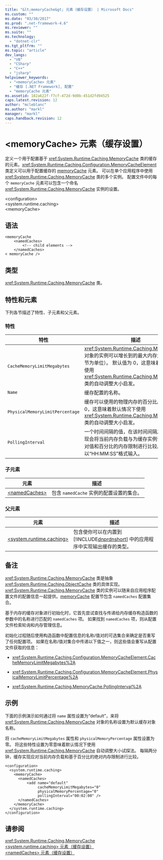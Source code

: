 ```yaml
---
title: "&lt;memoryCache&gt; 元素（缓存设置） | Microsoft Docs"
ms.custom: ""
ms.date: "03/30/2017"
ms.prod: ".net-framework-4.6"
ms.reviewer: ""
ms.suite: ""
ms.technology: 
  - "dotnet-clr"
ms.tgt_pltfrm: ""
ms.topic: "article"
dev_langs: 
  - "VB"
  - "CSharp"
  - "C++"
  - "jsharp"
helpviewer_keywords: 
  - "<memoryCache> 元素"
  - "缓存 [.NET Framework], 配置"
  - "memoryCache 元素"
ms.assetid: 182a622f-f7cf-472d-9d0b-451d2fd94525
caps.latest.revision: 12
author: "mcleblanc"
ms.author: "markl"
manager: "markl"
caps.handback.revision: 12
---
```

# &lt;memoryCache&gt; 元素（缓存设置）
定义一个用于配置基于 <xref:System.Runtime.Caching.MemoryCache> 类的缓存的元素。<xref:System.Runtime.Caching.Configuration.MemoryCacheElement> 类定义可以用于配置缓存的 [memoryCache](../../../../../docs/framework/configure-apps/file-schema/runtime/memorycache-element-cache-settings.md) 元素。 可以在单个应用程序中使用 <xref:System.Runtime.Caching.MemoryCache> 类的多个实例。 配置文件中的每个 `memoryCache` 元素可以包含一个命名 <xref:System.Runtime.Caching.MemoryCache> 实例的设置。  
  
 \<configuration\>  
\<system.runtime.caching\>  
\<memoryCache\>  
  
## 语法  
  
```  
<memoryCache   
    <namedCaches>  
        <!-- child elements -->  
    </namedCaches>   
< memoryCache />  
```  
  
## 类型  
 <xref:System.Runtime.Caching.MemoryCache> 类。  
  
## 特性和元素  
 下列各节描述了特性、子元素和父元素。  
  
### 特性  
  
|特性|描述|  
|--------|--------|  
|`CacheMemoryLimitMegabytes`|<xref:System.Runtime.Caching.MemoryCache> 对象的实例可以增长到的最大内存大小（以兆字节为单位）。 默认值为 0，这意味着默认情况下使用 <xref:System.Runtime.Caching.MemoryCache> 类的自动调整大小启发。|  
|`Name`|缓存配置的名称。|  
|`PhysicalMemoryLimitPercentage`|缓存可以使用的物理内存的百分比。 默认值为 0，这意味着默认情况下使用 <xref:System.Runtime.Caching.MemoryCache> 类的自动调整大小启发。|  
|`PollingInterval`|一个时间间隔的值，在该时间间隔之后，缓存实现会将当前内存负载与为缓存实例设置的基于绝对值和百分比的内存限制进行比较。 该值以“HH:MM:SS”格式输入。|  
  
### 子元素  
  
|元素|描述|  
|--------|--------|  
|[\<namedCaches\>](../../../../../docs/framework/configure-apps/file-schema/runtime/namedcaches-element-cache-settings.md)|包含 `namedCache` 实例的配置设置的集合。|  
  
### 父元素  
  
|元素|描述|  
|--------|--------|  
|[\<system.runtime.caching\>](../../../../../docs/framework/configure-apps/file-schema/runtime/system-runtime-caching-element-cache-settings.md)|包含使你可以在内置到 [!INCLUDE[dnprdnshort](../../../../../includes/dnprdnshort-md.md)] 中的应用程序中实现输出缓存的类型。|  
  
## 备注  
 <xref:System.Runtime.Caching.MemoryCache> 类是抽象 <xref:System.Runtime.Caching.ObjectCache> 类的具体实现。<xref:System.Runtime.Caching.MemoryCache> 类的实例可以随来自应用程序配置文件的配置信息一起提供。[memoryCache](../../../../../docs/framework/configure-apps/file-schema/runtime/memorycache-element-cache-settings.md) 配置节包含 `namedCaches` 配置集合。  
  
 基于内存的缓存对象进行初始化时，它首先尝试查找与传递给内存缓存构造函数的参数中的名称进行匹配的 `namedCaches` 项。 如果找到 `namedCaches` 项，则从配置文件检索轮询和内存管理信息。  
  
 初始化过程随后使用构造函数中配置信息的名称\/值对的可选集合来确定是否重写了任何配置项。 如果在名称\/值对集合中传递以下值之一，则这些值会重写从配置文件获取的信息：  
  
-   <xref:System.Runtime.Caching.Configuration.MemoryCacheElement.CacheMemoryLimitMegabytes%2A>  
  
-   <xref:System.Runtime.Caching.Configuration.MemoryCacheElement.PhysicalMemoryLimitPercentage%2A>  
  
-   <xref:System.Runtime.Caching.MemoryCache.PollingInterval%2A>  
  
## 示例  
 下面的示例演示如何通过将 `name` 属性设置为“default”，来将 <xref:System.Runtime.Caching.MemoryCache> 对象的名称设置为默认缓存对象名称。  
  
 将 `cacheMemoryLimitMegabytes` 属性和 `physicalMemoryPercentage` 属性设置为零。 将这些特性设置为零意味着默认情况下使用 <xref:System.Runtime.Caching.MemoryCache> 自动调整大小试探法。 每隔两分钟，缓存实现应对当前内存负载和基于百分比的绝对内存限制进行比较。  
  
```  
<configuration>  
  <system.runtime.caching>  
    <memoryCache>  
      <namedCaches>  
          <add name="default"   
               cacheMemoryLimitMegabytes="0"   
               physicalMemoryPercentage="0"  
               pollingInterval="00:02:00" />  
      </namedCaches>  
    </memoryCache>  
  </system.runtime.caching>  
</configuration>  
```  
  
## 请参阅  
 <xref:System.Runtime.Caching.MemoryCache>   
 [\<system.runtime.caching\> 元素（缓存设置）](../../../../../docs/framework/configure-apps/file-schema/runtime/system-runtime-caching-element-cache-settings.md)   
 [\<namedCaches\> 元素（缓存设置）](../../../../../docs/framework/configure-apps/file-schema/runtime/namedcaches-element-cache-settings.md)